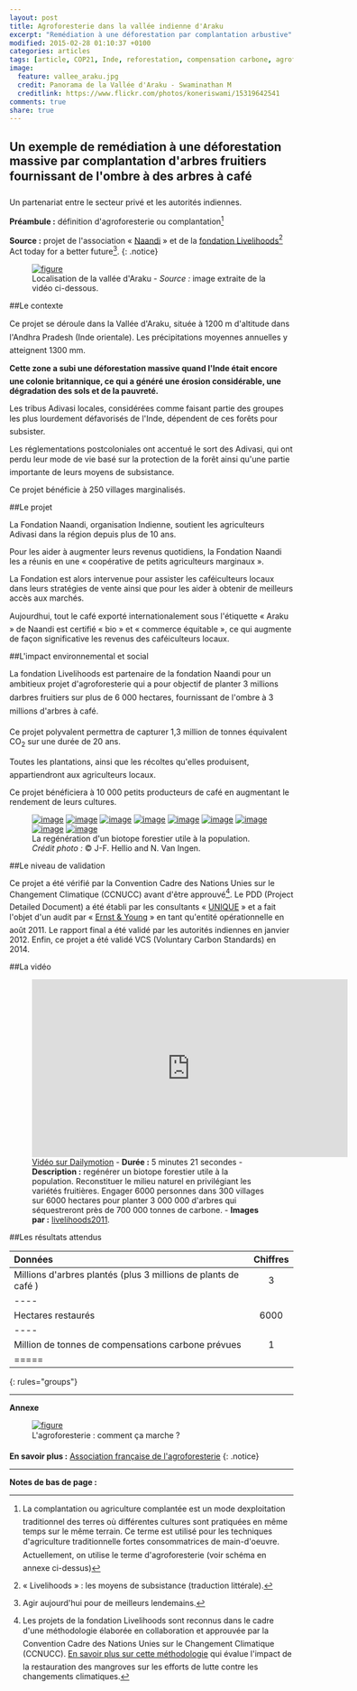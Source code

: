 ```yaml
---
layout: post
title: Agroforesterie dans la vallée indienne d'Araku
excerpt: "Remédiation à une déforestation par complantation arbustive"
modified: 2015-02-28 01:10:37 +0100
categories: articles
tags: [article, COP21, Inde, reforestation, compensation carbone, agroforesterie]
image:
  feature: vallee_araku.jpg
  credit: Panorama de la Vallée d'Araku - Swaminathan M
  creditlink: https://www.flickr.com/photos/koneriswami/15319642541
comments: true
share: true
---
```

<h2>Un exemple de remédiation à une déforestation massive par complantation d'arbres fruitiers fournissant de l'ombre à des arbres à café</h2>

Un partenariat entre le secteur privé et les autorités indiennes.

**Préambule :** définition d'agroforesterie ou complantation[^1]

**Source :** projet de l'association « [Naandi](http://www.naandi.org/ "Lien externe") » et de la [fondation Livelihoods](http://www.livelihoods.eu/fr/ "Lien externe")[^2]<br>Act today for a better future[^3].
{: .notice}

<figure>
	<a href="http://www.notretribunet.fr/MonBlogGitHub/images/jpg/vallee_d_araku.jpg"><img src="http://bit.ly/1EycvYu" alt="figure" /></a>
	<figcaption>Localisation de la vallée d'Araku - <i>Source :</i> image extraite de la vidéo ci-dessous.</figcaption>
</figure>

##Le contexte

Ce projet se déroule dans la Vallée d'Araku, située à 1200 m d'altitude dans l'Andhra Pradesh (Inde orientale). Les précipitations moyennes annuelles y atteignent 1300 mm.

**Cette zone a subi une déforestation massive quand l'Inde était encore une colonie britannique, ce qui a généré une érosion considérable, une dégradation des sols et de la pauvreté.**

Les tribus Adivasi locales, considérées comme faisant partie des groupes les plus lourdement défavorisés de l'Inde, dépendent de ces forêts pour subsister.

Les réglementations postcoloniales ont accentué le sort des Adivasi, qui ont perdu leur mode de vie basé sur la protection de la forêt ainsi qu'une partie importante de leurs moyens de subsistance.

Ce projet bénéficie à 250 villages marginalisés.

##Le projet

La Fondation Naandi, organisation Indienne, soutient les agriculteurs Adivasi dans la région depuis plus de 10 ans.

Pour les aider à augmenter leurs revenus quotidiens, la Fondation Naandi les a réunis en une « coopérative de petits agriculteurs marginaux ».

La Fondation est alors intervenue pour assister les caféiculteurs locaux dans leurs stratégies de vente ainsi que pour les aider à obtenir de meilleurs accès aux marchés.

Aujourdhui, tout le café exporté internationalement sous l'étiquette « Araku » de Naandi est certifié « bio » et « commerce équitable », ce qui augmente de façon significative les revenus des caféiculteurs locaux.

##L'impact environnemental et social

La fondation Livelihoods est partenaire de la fondation Naandi pour un ambitieux projet d'agroforesterie qui a pour objectif de planter 3 millions darbres fruitiers sur plus de 6 000 hectares, fournissant de l'ombre à 3 millions d'arbres à café.

Ce projet polyvalent permettra de capturer 1,3 million de tonnes équivalent CO<sub>2</sub> sur une durée de 20 ans.

Toutes les plantations, ainsi que les récoltes qu'elles produisent, appartiendront aux agriculteurs locaux.

Ce projet bénéficiera à 10 000 petits producteurs de café en augmentant le rendement de leurs cultures.

<figure class="third">
	<a href="http://www.notretribunet.fr/MonBlogGitHub/images/jpg/araku_photo1.jpg"><img src="http://bit.ly/1wvRfRY" alt="image"></a>
	<a href="http://www.notretribunet.fr/MonBlogGitHub/images/jpg/araku_photo2.jpg"><img src="http://bit.ly/1Djzjqz" alt="image"></a>
	<a href="http://www.notretribunet.fr/MonBlogGitHub/images/jpg/araku_photo3.jpg"><img src="http://bit.ly/1wtzxsD" alt="image"></a>
	<a href="http://www.notretribunet.fr/MonBlogGitHub/images/jpg/araku_photo4.jpg"><img src="http://bit.ly/1C6q8i1" alt="image"></a>
	<a href="http://www.notretribunet.fr/MonBlogGitHub/images/jpg/araku_photo5.jpg"><img src="http://bit.ly/1zN5QnG" alt="image"></a>
	<a href="http://www.notretribunet.fr/MonBlogGitHub/images/jpg/araku_photo6.jpg"><img src="http://bit.ly/1N0sCSa" alt="image"></a>
	<a href="http://www.notretribunet.fr/MonBlogGitHub/images/jpg/araku_photo7.jpg"><img src="http://bit.ly/1LT3XMb" alt="image"></a>
	<a href="http://www.notretribunet.fr/MonBlogGitHub/images/jpg/araku_photo8.jpg"><img src="http://bit.ly/1LTyA5S" alt="image"></a>
	<a href="http://www.notretribunet.fr/MonBlogGitHub/images/jpg/araku_photo9.jpg"><img src="http://bit.ly/1LTyF9D" alt="image"></a>
	<figcaption>La regénération d'un biotope forestier utile à la population. <i>Crédit photo :</i> © J-F. Hellio and N. Van Ingen.</figcaption>
</figure>

##Le niveau de validation

Ce projet a été vérifié par la Convention Cadre des Nations Unies sur le Changement Climatique (CCNUCC) avant d'être approuvé[^4]. Le PDD (Project Detailed Document) a été établi par les consultants « [UNIQUE](http://www.uniqueconsultants.org/ "Lien externe") » et a fait l'objet d'un audit par « [Ernst & Young](http://www.ey.com/FR/fr/ "Lien externe") » en tant qu'entité opérationnelle en août 2011. Le rapport final a été validé par les autorités indiennes en janvier 2012. Enfin, ce projet a été validé VCS (Voluntary Carbon Standards) en 2014.

##La vidéo

<figure>
	<iframe frameborder="0" width="560" height="315" src="http://www.dailymotion.com/embed/video/xj4ukx" allowfullscreen></iframe>
	<figcaption><a href="http://www.dailymotion.com/video/xj4ukx_agroforesterie-araku-inde_lifestyle" target="_blank" title="lien externe, s'ouvre dans une nouvelle fenêtre">Vidéo sur Dailymotion</a> - <b>Durée :</b> 5 minutes 21 secondes - <b>Description :</b> regénérer un biotope forestier utile à la population. Reconstituer le milieu naturel en privilégiant les variétés fruitières. Engager 6000 personnes dans 300 villages sur 6000 hectares pour planter 3 000 000 d'arbres qui séquestreront près de 700 000 tonnes de carbone. - <b>Images par :</b> <a href="http://www.dailymotion.com/livelihoods2011" target="_blank" title="lien externe, s'ouvre dans une nouvelle fenêtre">livelihoods2011</a>.</figcaption>
</figure>

##Les résultats attendus

| Données | Chiffres |
|:--------|:-------:|
| Millions d'arbres plantés (plus 3 millions de plants de café )   | 3 |
|----
| Hectares restaurés   | 6000 |
|----
| Million de tonnes de compensations carbone prévues   | 1 |
|=====
{: rules="groups"}

---

**Annexe**

<figure>
	<a href="http://www.notretribunet.fr/MonBlogGitHub/images/png/agroforesterie.png"><img src="http://bit.ly/1E0ZAgY" alt="figure" /></a>
	<figcaption>L'agroforesterie : comment ça marche ?</figcaption>
</figure>

**En savoir plus :** [Association française de l'agroforesterie](http://www.agroforesterie.fr/ "Lien externe")
{: .notice}

---

**Notes de bas de page :**

[^1]:La complantation ou agriculture complantée est un mode dexploitation traditionnel des terres où différentes cultures sont pratiquées en même temps sur le même terrain. Ce terme est utilisé pour les techniques d'agriculture traditionnelle fortes consommatrices de main-d'oeuvre. Actuellement, on utilise le terme d'agroforesterie (voir schéma en annexe ci-dessus)

[^2]:« Livelihoods » : les moyens de subsistance (traduction littérale).

[^3]:Agir aujourd'hui pour de meilleurs lendemains.

[^4]:Les projets de la fondation Livelihoods sont reconnus dans le cadre d'une méthodologie élaborée en collaboration et approuvée par la Convention Cadre des Nations Unies sur le Changement Climatique (CCNUCC). [En savoir plus sur cette méthodologie](http://cdm.unfccc.int/methodologies/DB/CKSXP498IACIQHXZPEVRJXQKZ3G5WQ "Lien externe") qui évalue l'impact de la restauration des mangroves sur les efforts de lutte contre les changements climatiques.